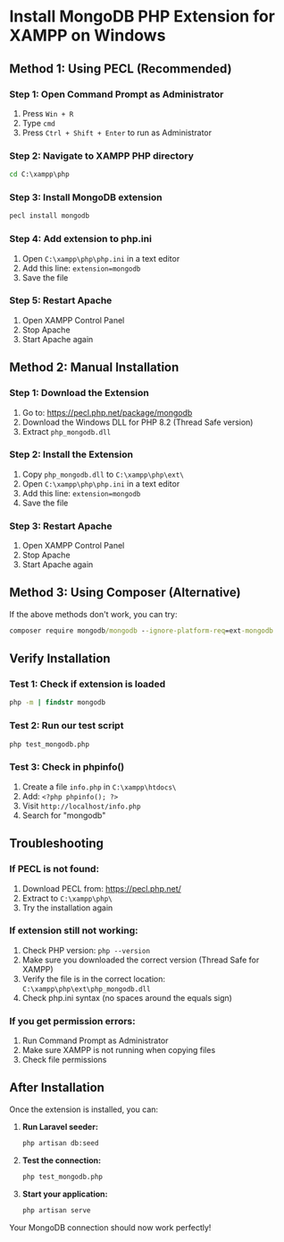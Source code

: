 # Install MongoDB PHP Extension for XAMPP on Windows

## Method 1: Using PECL (Recommended)

### Step 1: Open Command Prompt as Administrator
1. Press `Win + R`
2. Type `cmd`
3. Press `Ctrl + Shift + Enter` to run as Administrator

### Step 2: Navigate to XAMPP PHP directory
```cmd
cd C:\xampp\php
```

### Step 3: Install MongoDB extension
```cmd
pecl install mongodb
```

### Step 4: Add extension to php.ini
1. Open `C:\xampp\php\php.ini` in a text editor
2. Add this line: `extension=mongodb`
3. Save the file

### Step 5: Restart Apache
1. Open XAMPP Control Panel
2. Stop Apache
3. Start Apache again

## Method 2: Manual Installation

### Step 1: Download the Extension
1. Go to: https://pecl.php.net/package/mongodb
2. Download the Windows DLL for PHP 8.2 (Thread Safe version)
3. Extract `php_mongodb.dll`

### Step 2: Install the Extension
1. Copy `php_mongodb.dll` to `C:\xampp\php\ext\`
2. Open `C:\xampp\php\php.ini` in a text editor
3. Add this line: `extension=mongodb`
4. Save the file

### Step 3: Restart Apache
1. Open XAMPP Control Panel
2. Stop Apache
3. Start Apache again

## Method 3: Using Composer (Alternative)

If the above methods don't work, you can try:

```cmd
composer require mongodb/mongodb --ignore-platform-req=ext-mongodb
```

## Verify Installation

### Test 1: Check if extension is loaded
```cmd
php -m | findstr mongodb
```

### Test 2: Run our test script
```cmd
php test_mongodb.php
```

### Test 3: Check in phpinfo()
1. Create a file `info.php` in `C:\xampp\htdocs\`
2. Add: `<?php phpinfo(); ?>`
3. Visit `http://localhost/info.php`
4. Search for "mongodb"

## Troubleshooting

### If PECL is not found:
1. Download PECL from: https://pecl.php.net/
2. Extract to `C:\xampp\php\`
3. Try the installation again

### If extension still not working:
1. Check PHP version: `php --version`
2. Make sure you downloaded the correct version (Thread Safe for XAMPP)
3. Verify the file is in the correct location: `C:\xampp\php\ext\php_mongodb.dll`
4. Check php.ini syntax (no spaces around the equals sign)

### If you get permission errors:
1. Run Command Prompt as Administrator
2. Make sure XAMPP is not running when copying files
3. Check file permissions

## After Installation

Once the extension is installed, you can:

1. **Run Laravel seeder:**
   ```cmd
   php artisan db:seed
   ```

2. **Test the connection:**
   ```cmd
   php test_mongodb.php
   ```

3. **Start your application:**
   ```cmd
   php artisan serve
   ```

Your MongoDB connection should now work perfectly!
